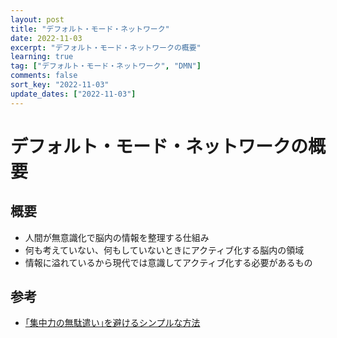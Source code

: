 ```yaml
---
layout: post
title: "デフォルト・モード・ネットワーク"
date: 2022-11-03
excerpt: "デフォルト・モード・ネットワークの概要"
learning: true
tag: ["デフォルト・モード・ネットワーク", "DMN"]
comments: false
sort_key: "2022-11-03"
update_dates: ["2022-11-03"]
---
```


# デフォルト・モード・ネットワークの概要 

## 概要
 - 人間が無意識化で脳内の情報を整理する仕組み
 - 何も考えていない、何もしていないときにアクティブ化する脳内の領域
 - 情報に溢れているから現代では意識してアクティブ化する必要があるもの

## 参考
 - [｢集中力の無駄遣い｣を避けるシンプルな方法](https://president.jp/articles/-/57046)
